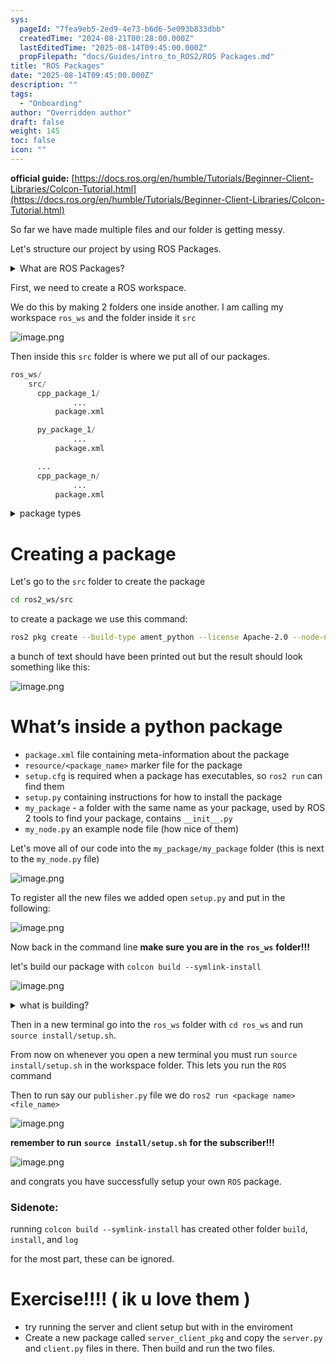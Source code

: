 ```yaml
---
sys:
  pageId: "7fea9eb5-2ed9-4e73-b6d6-5e093b833dbb"
  createdTime: "2024-08-21T00:28:00.000Z"
  lastEditedTime: "2025-08-14T09:45:00.000Z"
  propFilepath: "docs/Guides/intro_to_ROS2/ROS Packages.md"
title: "ROS Packages"
date: "2025-08-14T09:45:00.000Z"
description: ""
tags:
  - "Onboarding"
author: "Overridden author"
draft: false
weight: 145
toc: false
icon: ""
---
```


**official guide:** [https://docs.ros.org/en/humble/Tutorials/Beginner-Client-Libraries/Colcon-Tutorial.html](https://docs.ros.org/en/humble/Tutorials/Beginner-Client-Libraries/Colcon-Tutorial.html)

So far we have made multiple files and our folder is getting messy.

Let's structure our project by using ROS Packages.

<details>
      <summary>What are ROS Packages?</summary>
      ROS Packages are, as the name implies, packages of code that are highly sharable between ROS developers.
  </details>

First, we need to create a ROS workspace.

We do this by making 2 folders one inside another. I am calling my workspace `ros_ws` and the folder inside it `src`

![image.png](https://prod-files-secure.s3.us-west-2.amazonaws.com/d518164a-d88e-44d1-a4ee-3adb3bd8bce0/70706947-fd18-4537-a67b-e12946812d31/image.png?X-Amz-Algorithm=AWS4-HMAC-SHA256&X-Amz-Content-Sha256=UNSIGNED-PAYLOAD&X-Amz-Credential=ASIAZI2LB466VV4EMNHW%2F20250815%2Fus-west-2%2Fs3%2Faws4_request&X-Amz-Date=20250815T071051Z&X-Amz-Expires=3600&X-Amz-Security-Token=IQoJb3JpZ2luX2VjEA8aCXVzLXdlc3QtMiJGMEQCICfoC5vVjIDGqKqaVwkE9NFTDaDnNjvmUGyLBgF0SK%2FCAiBRTvlTNXGrYBZcIHCE%2F8UJp5ny7c2xNfTAb4H%2FAeGKBSr%2FAwhXEAAaDDYzNzQyMzE4MzgwNSIM1vJYC%2Bu5ebiUgKSXKtwD1fPDhpEx7zj6Z1Ysvybmp8OP0%2FBZEcWBG9zVC2pa%2BXYlx0wYbhbSyFMnjLlwpKJgT1BV1OCr6LkBpEaKrdGVJEBHgUkXLMTI8g6hlS3SJxbMFxoXkBurTJAbiITJ6F9HrXUZQ%2BzlomzM3WnOX%2FX%2F5buQh3%2B3kreKwZLXNizmkzAmWxuJ2qnIBvpLiR%2BsoTvgiOKnKoIegA2KO0CWW%2BhIXYaeNgmHL6b1rBF5fcou0jWqXIq4xZ0xd%2BVphRIfiADN7SfyqHHGk0M8pndCbJhpbr5hj6hc19bhFhpWs01iwgWZ4%2BSJrbwYz6JHkxQH6ZhGf8r23vYGgINzBB9ANX3knHdVdBnn%2FGcmf2nor1babBH7SvSrYk2o2I4bWf5WJq%2FsoZkFoSF9AePvB4W8A9LnNVy%2F3XmAkHbEFetQS3vfdBXkuJf1RRapMgGPqDkwLbtznuBXgb%2BbYvMcFEBfBsQoSrHCFMWn%2FsrOUkR77KkUqzXmu61u8lZMm1%2F%2FwxojgFQYKKRU%2Be4v1hKZSmKamalDOQ97dxu3EsPFijYVjfLSLmI%2FDG01TBVPij5nti7aTdhtMJUgy2%2FkS4rCc3tlXCIi41QjoeHgketwdtI%2FoI32Gnl7Hp6d8ELbqqMUX%2B0wz6L7xAY6pgHxm5okmcE7Ye2GfVlfnUAfSFEQGUwUGS%2BSIY6keSu0M933fYYjLQnZyodQS0n8atQofZ%2FvW4Ff4bFKDMlMpRCa25yj3DI9fmEe9BrsDJhxxdxH1W0GKoSj8XDBwEtw5zobwHPFQh3ma9CAsjh03PbPNHN45i%2B2vcXNqjvbBjSozoBrbLjg7G6y6AZbvnKkbxM6F1%2BHnaqpdeKFCmw9XMcs1R2ap5ZI&X-Amz-Signature=86618130441344ea099a271989c528f1cd0bdd68311017f5e3707db97aa63d53&X-Amz-SignedHeaders=host&x-amz-checksum-mode=ENABLED&x-id=GetObject)

Then inside this `src` folder is where we put all of our packages.

```python
ros_ws/
    src/
      cpp_package_1/
		      ...
          package.xml

      py_package_1/
		      ...
          package.xml

      ...
      cpp_package_n/
		      ...
          package.xml

```

<details>
      <summary>package types</summary>
      packages can be either `C++` or python.
  </details>

# Creating a package

Let's go to the `src` folder to create the package

```bash
cd ros2_ws/src
```

to create a package we use this command:

```bash
ros2 pkg create --build-type ament_python --license Apache-2.0 --node-name my_node my_package
```

a bunch of text should have been printed out but the result should look something like this:

![image.png](https://prod-files-secure.s3.us-west-2.amazonaws.com/d518164a-d88e-44d1-a4ee-3adb3bd8bce0/e6cf1e3f-8512-4a3e-b131-079f800bf3e8/image.png?X-Amz-Algorithm=AWS4-HMAC-SHA256&X-Amz-Content-Sha256=UNSIGNED-PAYLOAD&X-Amz-Credential=ASIAZI2LB466VV4EMNHW%2F20250815%2Fus-west-2%2Fs3%2Faws4_request&X-Amz-Date=20250815T071051Z&X-Amz-Expires=3600&X-Amz-Security-Token=IQoJb3JpZ2luX2VjEA8aCXVzLXdlc3QtMiJGMEQCICfoC5vVjIDGqKqaVwkE9NFTDaDnNjvmUGyLBgF0SK%2FCAiBRTvlTNXGrYBZcIHCE%2F8UJp5ny7c2xNfTAb4H%2FAeGKBSr%2FAwhXEAAaDDYzNzQyMzE4MzgwNSIM1vJYC%2Bu5ebiUgKSXKtwD1fPDhpEx7zj6Z1Ysvybmp8OP0%2FBZEcWBG9zVC2pa%2BXYlx0wYbhbSyFMnjLlwpKJgT1BV1OCr6LkBpEaKrdGVJEBHgUkXLMTI8g6hlS3SJxbMFxoXkBurTJAbiITJ6F9HrXUZQ%2BzlomzM3WnOX%2FX%2F5buQh3%2B3kreKwZLXNizmkzAmWxuJ2qnIBvpLiR%2BsoTvgiOKnKoIegA2KO0CWW%2BhIXYaeNgmHL6b1rBF5fcou0jWqXIq4xZ0xd%2BVphRIfiADN7SfyqHHGk0M8pndCbJhpbr5hj6hc19bhFhpWs01iwgWZ4%2BSJrbwYz6JHkxQH6ZhGf8r23vYGgINzBB9ANX3knHdVdBnn%2FGcmf2nor1babBH7SvSrYk2o2I4bWf5WJq%2FsoZkFoSF9AePvB4W8A9LnNVy%2F3XmAkHbEFetQS3vfdBXkuJf1RRapMgGPqDkwLbtznuBXgb%2BbYvMcFEBfBsQoSrHCFMWn%2FsrOUkR77KkUqzXmu61u8lZMm1%2F%2FwxojgFQYKKRU%2Be4v1hKZSmKamalDOQ97dxu3EsPFijYVjfLSLmI%2FDG01TBVPij5nti7aTdhtMJUgy2%2FkS4rCc3tlXCIi41QjoeHgketwdtI%2FoI32Gnl7Hp6d8ELbqqMUX%2B0wz6L7xAY6pgHxm5okmcE7Ye2GfVlfnUAfSFEQGUwUGS%2BSIY6keSu0M933fYYjLQnZyodQS0n8atQofZ%2FvW4Ff4bFKDMlMpRCa25yj3DI9fmEe9BrsDJhxxdxH1W0GKoSj8XDBwEtw5zobwHPFQh3ma9CAsjh03PbPNHN45i%2B2vcXNqjvbBjSozoBrbLjg7G6y6AZbvnKkbxM6F1%2BHnaqpdeKFCmw9XMcs1R2ap5ZI&X-Amz-Signature=c5d9540cc6f14594fc1fb8fb753e3c60fb9c48b2a5715af78c2d6d60f18d1738&X-Amz-SignedHeaders=host&x-amz-checksum-mode=ENABLED&x-id=GetObject)

# What’s inside a python package

- `package.xml` file containing meta-information about the package
- `resource/<package_name>` marker file for the package
- `setup.cfg` is required when a package has executables, so `ros2 run` can find them
- `setup.py` containing instructions for how to install the package
- `my_package` - a folder with the same name as your package, used by ROS 2 tools to find your package, contains `__init__.py`
- `my_node.py` an example node file (how nice of them)

Let's move all of our code into the `my_package/my_package` folder (this is next to the `my_node.py` file)

![image.png](https://prod-files-secure.s3.us-west-2.amazonaws.com/d518164a-d88e-44d1-a4ee-3adb3bd8bce0/9ce58f11-0da9-4d3e-b86d-506a9685d378/image.png?X-Amz-Algorithm=AWS4-HMAC-SHA256&X-Amz-Content-Sha256=UNSIGNED-PAYLOAD&X-Amz-Credential=ASIAZI2LB466VV4EMNHW%2F20250815%2Fus-west-2%2Fs3%2Faws4_request&X-Amz-Date=20250815T071051Z&X-Amz-Expires=3600&X-Amz-Security-Token=IQoJb3JpZ2luX2VjEA8aCXVzLXdlc3QtMiJGMEQCICfoC5vVjIDGqKqaVwkE9NFTDaDnNjvmUGyLBgF0SK%2FCAiBRTvlTNXGrYBZcIHCE%2F8UJp5ny7c2xNfTAb4H%2FAeGKBSr%2FAwhXEAAaDDYzNzQyMzE4MzgwNSIM1vJYC%2Bu5ebiUgKSXKtwD1fPDhpEx7zj6Z1Ysvybmp8OP0%2FBZEcWBG9zVC2pa%2BXYlx0wYbhbSyFMnjLlwpKJgT1BV1OCr6LkBpEaKrdGVJEBHgUkXLMTI8g6hlS3SJxbMFxoXkBurTJAbiITJ6F9HrXUZQ%2BzlomzM3WnOX%2FX%2F5buQh3%2B3kreKwZLXNizmkzAmWxuJ2qnIBvpLiR%2BsoTvgiOKnKoIegA2KO0CWW%2BhIXYaeNgmHL6b1rBF5fcou0jWqXIq4xZ0xd%2BVphRIfiADN7SfyqHHGk0M8pndCbJhpbr5hj6hc19bhFhpWs01iwgWZ4%2BSJrbwYz6JHkxQH6ZhGf8r23vYGgINzBB9ANX3knHdVdBnn%2FGcmf2nor1babBH7SvSrYk2o2I4bWf5WJq%2FsoZkFoSF9AePvB4W8A9LnNVy%2F3XmAkHbEFetQS3vfdBXkuJf1RRapMgGPqDkwLbtznuBXgb%2BbYvMcFEBfBsQoSrHCFMWn%2FsrOUkR77KkUqzXmu61u8lZMm1%2F%2FwxojgFQYKKRU%2Be4v1hKZSmKamalDOQ97dxu3EsPFijYVjfLSLmI%2FDG01TBVPij5nti7aTdhtMJUgy2%2FkS4rCc3tlXCIi41QjoeHgketwdtI%2FoI32Gnl7Hp6d8ELbqqMUX%2B0wz6L7xAY6pgHxm5okmcE7Ye2GfVlfnUAfSFEQGUwUGS%2BSIY6keSu0M933fYYjLQnZyodQS0n8atQofZ%2FvW4Ff4bFKDMlMpRCa25yj3DI9fmEe9BrsDJhxxdxH1W0GKoSj8XDBwEtw5zobwHPFQh3ma9CAsjh03PbPNHN45i%2B2vcXNqjvbBjSozoBrbLjg7G6y6AZbvnKkbxM6F1%2BHnaqpdeKFCmw9XMcs1R2ap5ZI&X-Amz-Signature=01e06f6c3078557440da8a4b445ff95516975102cba081182cd38c2764ddb1c5&X-Amz-SignedHeaders=host&x-amz-checksum-mode=ENABLED&x-id=GetObject)

To register all the new files we added open `setup.py` and put in the following:

![image.png](https://prod-files-secure.s3.us-west-2.amazonaws.com/d518164a-d88e-44d1-a4ee-3adb3bd8bce0/1cd7c262-4cae-4496-9d75-c178537d24a2/image.png?X-Amz-Algorithm=AWS4-HMAC-SHA256&X-Amz-Content-Sha256=UNSIGNED-PAYLOAD&X-Amz-Credential=ASIAZI2LB466VV4EMNHW%2F20250815%2Fus-west-2%2Fs3%2Faws4_request&X-Amz-Date=20250815T071051Z&X-Amz-Expires=3600&X-Amz-Security-Token=IQoJb3JpZ2luX2VjEA8aCXVzLXdlc3QtMiJGMEQCICfoC5vVjIDGqKqaVwkE9NFTDaDnNjvmUGyLBgF0SK%2FCAiBRTvlTNXGrYBZcIHCE%2F8UJp5ny7c2xNfTAb4H%2FAeGKBSr%2FAwhXEAAaDDYzNzQyMzE4MzgwNSIM1vJYC%2Bu5ebiUgKSXKtwD1fPDhpEx7zj6Z1Ysvybmp8OP0%2FBZEcWBG9zVC2pa%2BXYlx0wYbhbSyFMnjLlwpKJgT1BV1OCr6LkBpEaKrdGVJEBHgUkXLMTI8g6hlS3SJxbMFxoXkBurTJAbiITJ6F9HrXUZQ%2BzlomzM3WnOX%2FX%2F5buQh3%2B3kreKwZLXNizmkzAmWxuJ2qnIBvpLiR%2BsoTvgiOKnKoIegA2KO0CWW%2BhIXYaeNgmHL6b1rBF5fcou0jWqXIq4xZ0xd%2BVphRIfiADN7SfyqHHGk0M8pndCbJhpbr5hj6hc19bhFhpWs01iwgWZ4%2BSJrbwYz6JHkxQH6ZhGf8r23vYGgINzBB9ANX3knHdVdBnn%2FGcmf2nor1babBH7SvSrYk2o2I4bWf5WJq%2FsoZkFoSF9AePvB4W8A9LnNVy%2F3XmAkHbEFetQS3vfdBXkuJf1RRapMgGPqDkwLbtznuBXgb%2BbYvMcFEBfBsQoSrHCFMWn%2FsrOUkR77KkUqzXmu61u8lZMm1%2F%2FwxojgFQYKKRU%2Be4v1hKZSmKamalDOQ97dxu3EsPFijYVjfLSLmI%2FDG01TBVPij5nti7aTdhtMJUgy2%2FkS4rCc3tlXCIi41QjoeHgketwdtI%2FoI32Gnl7Hp6d8ELbqqMUX%2B0wz6L7xAY6pgHxm5okmcE7Ye2GfVlfnUAfSFEQGUwUGS%2BSIY6keSu0M933fYYjLQnZyodQS0n8atQofZ%2FvW4Ff4bFKDMlMpRCa25yj3DI9fmEe9BrsDJhxxdxH1W0GKoSj8XDBwEtw5zobwHPFQh3ma9CAsjh03PbPNHN45i%2B2vcXNqjvbBjSozoBrbLjg7G6y6AZbvnKkbxM6F1%2BHnaqpdeKFCmw9XMcs1R2ap5ZI&X-Amz-Signature=127455f6f93b82b3b15a68823740362776b9264759d24a9d1aff05f874f0ae1d&X-Amz-SignedHeaders=host&x-amz-checksum-mode=ENABLED&x-id=GetObject)

Now back in the command line **make sure you are in the** **`ros_ws`** **folder!!!**

let's build our package with `colcon build --symlink-install`

![image.png](https://prod-files-secure.s3.us-west-2.amazonaws.com/d518164a-d88e-44d1-a4ee-3adb3bd8bce0/2f2a0d27-b173-48fd-b189-5f5c0ce65619/image.png?X-Amz-Algorithm=AWS4-HMAC-SHA256&X-Amz-Content-Sha256=UNSIGNED-PAYLOAD&X-Amz-Credential=ASIAZI2LB466VV4EMNHW%2F20250815%2Fus-west-2%2Fs3%2Faws4_request&X-Amz-Date=20250815T071051Z&X-Amz-Expires=3600&X-Amz-Security-Token=IQoJb3JpZ2luX2VjEA8aCXVzLXdlc3QtMiJGMEQCICfoC5vVjIDGqKqaVwkE9NFTDaDnNjvmUGyLBgF0SK%2FCAiBRTvlTNXGrYBZcIHCE%2F8UJp5ny7c2xNfTAb4H%2FAeGKBSr%2FAwhXEAAaDDYzNzQyMzE4MzgwNSIM1vJYC%2Bu5ebiUgKSXKtwD1fPDhpEx7zj6Z1Ysvybmp8OP0%2FBZEcWBG9zVC2pa%2BXYlx0wYbhbSyFMnjLlwpKJgT1BV1OCr6LkBpEaKrdGVJEBHgUkXLMTI8g6hlS3SJxbMFxoXkBurTJAbiITJ6F9HrXUZQ%2BzlomzM3WnOX%2FX%2F5buQh3%2B3kreKwZLXNizmkzAmWxuJ2qnIBvpLiR%2BsoTvgiOKnKoIegA2KO0CWW%2BhIXYaeNgmHL6b1rBF5fcou0jWqXIq4xZ0xd%2BVphRIfiADN7SfyqHHGk0M8pndCbJhpbr5hj6hc19bhFhpWs01iwgWZ4%2BSJrbwYz6JHkxQH6ZhGf8r23vYGgINzBB9ANX3knHdVdBnn%2FGcmf2nor1babBH7SvSrYk2o2I4bWf5WJq%2FsoZkFoSF9AePvB4W8A9LnNVy%2F3XmAkHbEFetQS3vfdBXkuJf1RRapMgGPqDkwLbtznuBXgb%2BbYvMcFEBfBsQoSrHCFMWn%2FsrOUkR77KkUqzXmu61u8lZMm1%2F%2FwxojgFQYKKRU%2Be4v1hKZSmKamalDOQ97dxu3EsPFijYVjfLSLmI%2FDG01TBVPij5nti7aTdhtMJUgy2%2FkS4rCc3tlXCIi41QjoeHgketwdtI%2FoI32Gnl7Hp6d8ELbqqMUX%2B0wz6L7xAY6pgHxm5okmcE7Ye2GfVlfnUAfSFEQGUwUGS%2BSIY6keSu0M933fYYjLQnZyodQS0n8atQofZ%2FvW4Ff4bFKDMlMpRCa25yj3DI9fmEe9BrsDJhxxdxH1W0GKoSj8XDBwEtw5zobwHPFQh3ma9CAsjh03PbPNHN45i%2B2vcXNqjvbBjSozoBrbLjg7G6y6AZbvnKkbxM6F1%2BHnaqpdeKFCmw9XMcs1R2ap5ZI&X-Amz-Signature=230098becc296c8c50162175354c26d60ef85a80a04a2dc8697648939f99b0e7&X-Amz-SignedHeaders=host&x-amz-checksum-mode=ENABLED&x-id=GetObject)

<details>

<summary>what is building?</summary>

if you are a CS major at Rose-Hulman you will learn the answer to this in CSSE132

but TLDR; is it combines all the code files into one program that can be run easily 

</details>

Then in a new terminal go into the `ros_ws` folder with `cd ros_ws` and run `source install/setup.sh`. 

From now on whenever you open a new terminal you must run `source install/setup.sh` in the workspace folder. This lets you run the `ROS` command

Then to run say our `publisher.py` file we do `ros2 run <package name> <file_name>`

![image.png](https://prod-files-secure.s3.us-west-2.amazonaws.com/d518164a-d88e-44d1-a4ee-3adb3bd8bce0/4f4b1219-3a44-4632-aa0a-ce3471699f59/image.png?X-Amz-Algorithm=AWS4-HMAC-SHA256&X-Amz-Content-Sha256=UNSIGNED-PAYLOAD&X-Amz-Credential=ASIAZI2LB466VV4EMNHW%2F20250815%2Fus-west-2%2Fs3%2Faws4_request&X-Amz-Date=20250815T071051Z&X-Amz-Expires=3600&X-Amz-Security-Token=IQoJb3JpZ2luX2VjEA8aCXVzLXdlc3QtMiJGMEQCICfoC5vVjIDGqKqaVwkE9NFTDaDnNjvmUGyLBgF0SK%2FCAiBRTvlTNXGrYBZcIHCE%2F8UJp5ny7c2xNfTAb4H%2FAeGKBSr%2FAwhXEAAaDDYzNzQyMzE4MzgwNSIM1vJYC%2Bu5ebiUgKSXKtwD1fPDhpEx7zj6Z1Ysvybmp8OP0%2FBZEcWBG9zVC2pa%2BXYlx0wYbhbSyFMnjLlwpKJgT1BV1OCr6LkBpEaKrdGVJEBHgUkXLMTI8g6hlS3SJxbMFxoXkBurTJAbiITJ6F9HrXUZQ%2BzlomzM3WnOX%2FX%2F5buQh3%2B3kreKwZLXNizmkzAmWxuJ2qnIBvpLiR%2BsoTvgiOKnKoIegA2KO0CWW%2BhIXYaeNgmHL6b1rBF5fcou0jWqXIq4xZ0xd%2BVphRIfiADN7SfyqHHGk0M8pndCbJhpbr5hj6hc19bhFhpWs01iwgWZ4%2BSJrbwYz6JHkxQH6ZhGf8r23vYGgINzBB9ANX3knHdVdBnn%2FGcmf2nor1babBH7SvSrYk2o2I4bWf5WJq%2FsoZkFoSF9AePvB4W8A9LnNVy%2F3XmAkHbEFetQS3vfdBXkuJf1RRapMgGPqDkwLbtznuBXgb%2BbYvMcFEBfBsQoSrHCFMWn%2FsrOUkR77KkUqzXmu61u8lZMm1%2F%2FwxojgFQYKKRU%2Be4v1hKZSmKamalDOQ97dxu3EsPFijYVjfLSLmI%2FDG01TBVPij5nti7aTdhtMJUgy2%2FkS4rCc3tlXCIi41QjoeHgketwdtI%2FoI32Gnl7Hp6d8ELbqqMUX%2B0wz6L7xAY6pgHxm5okmcE7Ye2GfVlfnUAfSFEQGUwUGS%2BSIY6keSu0M933fYYjLQnZyodQS0n8atQofZ%2FvW4Ff4bFKDMlMpRCa25yj3DI9fmEe9BrsDJhxxdxH1W0GKoSj8XDBwEtw5zobwHPFQh3ma9CAsjh03PbPNHN45i%2B2vcXNqjvbBjSozoBrbLjg7G6y6AZbvnKkbxM6F1%2BHnaqpdeKFCmw9XMcs1R2ap5ZI&X-Amz-Signature=6fc363c1d165f324a85275e000d53a7395c5c17a1b813cb09eab80fbd6d0332a&X-Amz-SignedHeaders=host&x-amz-checksum-mode=ENABLED&x-id=GetObject)

**remember to run** **`source install/setup.sh`** **for the subscriber!!!**

![image.png](https://prod-files-secure.s3.us-west-2.amazonaws.com/d518164a-d88e-44d1-a4ee-3adb3bd8bce0/02121119-dad4-49ec-8356-c956108b4243/image.png?X-Amz-Algorithm=AWS4-HMAC-SHA256&X-Amz-Content-Sha256=UNSIGNED-PAYLOAD&X-Amz-Credential=ASIAZI2LB466VV4EMNHW%2F20250815%2Fus-west-2%2Fs3%2Faws4_request&X-Amz-Date=20250815T071051Z&X-Amz-Expires=3600&X-Amz-Security-Token=IQoJb3JpZ2luX2VjEA8aCXVzLXdlc3QtMiJGMEQCICfoC5vVjIDGqKqaVwkE9NFTDaDnNjvmUGyLBgF0SK%2FCAiBRTvlTNXGrYBZcIHCE%2F8UJp5ny7c2xNfTAb4H%2FAeGKBSr%2FAwhXEAAaDDYzNzQyMzE4MzgwNSIM1vJYC%2Bu5ebiUgKSXKtwD1fPDhpEx7zj6Z1Ysvybmp8OP0%2FBZEcWBG9zVC2pa%2BXYlx0wYbhbSyFMnjLlwpKJgT1BV1OCr6LkBpEaKrdGVJEBHgUkXLMTI8g6hlS3SJxbMFxoXkBurTJAbiITJ6F9HrXUZQ%2BzlomzM3WnOX%2FX%2F5buQh3%2B3kreKwZLXNizmkzAmWxuJ2qnIBvpLiR%2BsoTvgiOKnKoIegA2KO0CWW%2BhIXYaeNgmHL6b1rBF5fcou0jWqXIq4xZ0xd%2BVphRIfiADN7SfyqHHGk0M8pndCbJhpbr5hj6hc19bhFhpWs01iwgWZ4%2BSJrbwYz6JHkxQH6ZhGf8r23vYGgINzBB9ANX3knHdVdBnn%2FGcmf2nor1babBH7SvSrYk2o2I4bWf5WJq%2FsoZkFoSF9AePvB4W8A9LnNVy%2F3XmAkHbEFetQS3vfdBXkuJf1RRapMgGPqDkwLbtznuBXgb%2BbYvMcFEBfBsQoSrHCFMWn%2FsrOUkR77KkUqzXmu61u8lZMm1%2F%2FwxojgFQYKKRU%2Be4v1hKZSmKamalDOQ97dxu3EsPFijYVjfLSLmI%2FDG01TBVPij5nti7aTdhtMJUgy2%2FkS4rCc3tlXCIi41QjoeHgketwdtI%2FoI32Gnl7Hp6d8ELbqqMUX%2B0wz6L7xAY6pgHxm5okmcE7Ye2GfVlfnUAfSFEQGUwUGS%2BSIY6keSu0M933fYYjLQnZyodQS0n8atQofZ%2FvW4Ff4bFKDMlMpRCa25yj3DI9fmEe9BrsDJhxxdxH1W0GKoSj8XDBwEtw5zobwHPFQh3ma9CAsjh03PbPNHN45i%2B2vcXNqjvbBjSozoBrbLjg7G6y6AZbvnKkbxM6F1%2BHnaqpdeKFCmw9XMcs1R2ap5ZI&X-Amz-Signature=219f4aa6c7e1183b697c6e124a5cc1025135e615e2cc3f1e0be7d2b26599c30a&X-Amz-SignedHeaders=host&x-amz-checksum-mode=ENABLED&x-id=GetObject)

and congrats you have successfully setup your own `ROS` package.

### Sidenote:

running `colcon build --symlink-install` has created other folder `build`, `install`, and `log`

for the most part, these can be ignored.

# Exercise!!!! ( ik u love them )

- try running the server and client setup but with in the enviroment
- Create a new package called `server_client_pkg` and copy the `server.py` and `client.py` files in there. Then build and run the two files.

